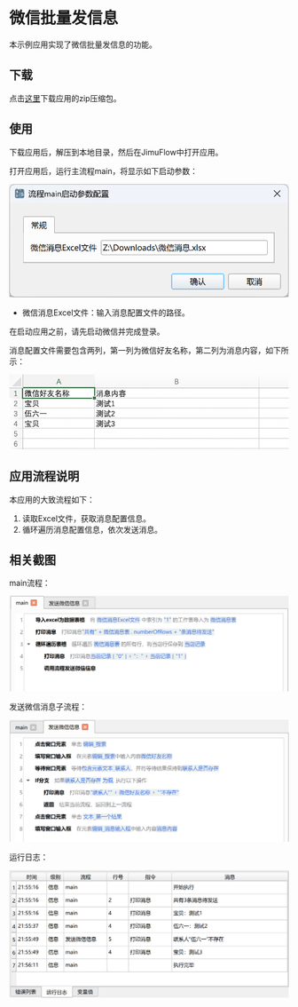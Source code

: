 # 微信批量发信息

本示例应用实现了微信批量发信息的功能。

## 下载

点击[这里](../../examples/wechat_send_message.zip)下载应用的zip压缩包。

## 使用

下载应用后，解压到本地目录，然后在JimuFlow中打开应用。

打开应用后，运行主流程main，将显示如下启动参数：

![input_config.png](input_config.png)

* 微信消息Excel文件：输入消息配置文件的路径。

在启动应用之前，请先启动微信并完成登录。

消息配置文件需要包含两列，第一列为微信好友名称，第二列为消息内容，如下所示：

![message_excel_file.png](message_excel_file.png)

## 应用流程说明

本应用的大致流程如下：

1. 读取Excel文件，获取消息配置信息。
2. 循环遍历消息配置信息，依次发送消息。

## 相关截图

main流程：

![main_process.png](main_process.png)

发送微信消息子流程：

![send_message_sub_process.png](send_message_sub_process.png)

运行日志：

![running_logs.png](running_logs.png)

